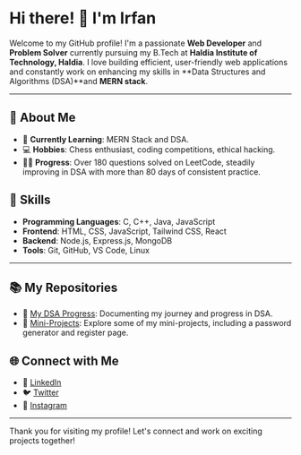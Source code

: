 # Hi there! 👋 I'm Irfan

Welcome to my GitHub profile! I'm a passionate **Web Developer** and **Problem Solver** currently pursuing my B.Tech at **Haldia Institute of Technology, Haldia**. I love building efficient, user-friendly web applications and constantly work on enhancing my skills in **Data Structures and Algorithms (DSA)**and **MERN stack**.

---

## 🚀 About Me
- 🌱 **Currently Learning**: MERN Stack and DSA.
- 💻 **Hobbies**: Chess enthusiast, coding competitions, ethical hacking.
- 👨‍💻 **Progress**: Over 180 questions solved on LeetCode, steadily improving in DSA with more than 80 days of consistent practice.

## 💼 Skills
- **Programming Languages**: C, C++, Java, JavaScript
- **Frontend**: HTML, CSS, JavaScript, Tailwind CSS, React
- **Backend**: Node.js, Express.js, MongoDB
- **Tools**: Git, GitHub, VS Code, Linux

---

## 📚 My Repositories
- 🔗 [My DSA Progress](https://github.com/Irfan140/My-DSA-progress): Documenting my journey and progress in DSA.
- 🔗 [Mini-Projects](https://github.com/Irfan140/Mini-projects): Explore some of my mini-projects, including a password generator and register page.

## 🌐 Connect with Me
- 💼 [LinkedIn](https://www.linkedin.com/in/irfan-mehmud-7a409b280/)
- 🐦 [Twitter](https://x.com/MehmudIrfan)
- 📸 [Instagram](https://www.instagram.com/_irfan_140_/)

---

Thank you for visiting my profile! Let's connect and work on exciting projects together!
